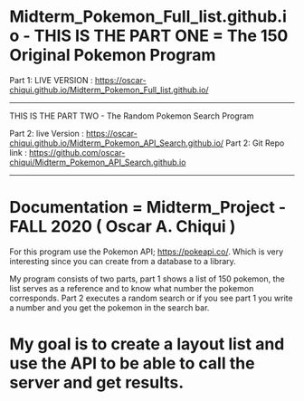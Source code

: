 # Midterm_Pokemon_Full_list.github.io -  THIS IS THE PART ONE = The 150 Original Pokemon Program

Part 1: LIVE VERSION  : https://oscar-chiqui.github.io/Midterm_Pokemon_Full_list.github.io/

-----------------------------------------------------------------------------------------------------------------------

THIS IS THE PART TWO  - The Random Pokemon Search Program

Part 2: live Version :  https://oscar-chiqui.github.io/Midterm_Pokemon_API_Search.github.io/
Part 2: Git Repo link : https://github.com/oscar-chiqui/Midterm_Pokemon_API_Search.github.io

----------------------------------------------------------------------------------------------------------------------------

# Documentation = Midterm_Project - FALL 2020 ( Oscar A. Chiqui ) 

For this program use the Pokemon API; https://pokeapi.co/. Which is very interesting since you can create from a database to a library.

My program consists of two parts, part 1 shows a list of 150 pokemon, the list serves as a reference and to know what number the pokemon corresponds.
Part 2 executes a random search or if you see part 1 you write a number and you get the pokemon in the search bar.

# My goal is to create a layout list and use the API to be able to call the server and get results.

